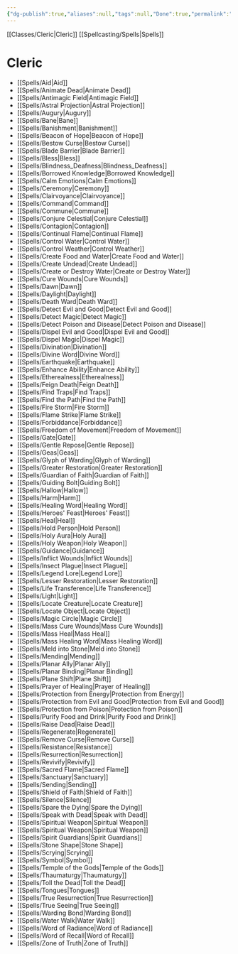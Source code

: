 ```yaml
---
{"dg-publish":true,"aliases":null,"tags":null,"Done":true,"permalink":"/classes/spelllists/cleric-spelllist/","dgHomeLink":false,"dgPassFrontmatter":true}
---
```


[[Classes/Cleric|Cleric]]
[[Spellcasting/Spells|Spells]]
# Cleric
- [[Spells/Aid|Aid]]
- [[Spells/Animate Dead|Animate Dead]]
- [[Spells/Antimagic Field|Antimagic Field]]
- [[Spells/Astral Projection|Astral Projection]]
- [[Spells/Augury|Augury]]
- [[Spells/Bane|Bane]]
- [[Spells/Banishment|Banishment]]
- [[Spells/Beacon of Hope|Beacon of Hope]]
- [[Spells/Bestow Curse|Bestow Curse]]
- [[Spells/Blade Barrier|Blade Barrier]]
- [[Spells/Bless|Bless]]
- [[Spells/Blindness_Deafness|Blindness_Deafness]]
- [[Spells/Borrowed Knowledge|Borrowed Knowledge]]
- [[Spells/Calm Emotions|Calm Emotions]]
- [[Spells/Ceremony|Ceremony]]
- [[Spells/Clairvoyance|Clairvoyance]]
- [[Spells/Command|Command]]
- [[Spells/Commune|Commune]]
- [[Spells/Conjure Celestial|Conjure Celestial]]
- [[Spells/Contagion|Contagion]]
- [[Spells/Continual Flame|Continual Flame]]
- [[Spells/Control Water|Control Water]]
- [[Spells/Control Weather|Control Weather]]
- [[Spells/Create Food and Water|Create Food and Water]]
- [[Spells/Create Undead|Create Undead]]
- [[Spells/Create or Destroy Water|Create or Destroy Water]]
- [[Spells/Cure Wounds|Cure Wounds]]
- [[Spells/Dawn|Dawn]]
- [[Spells/Daylight|Daylight]]
- [[Spells/Death Ward|Death Ward]]
- [[Spells/Detect Evil and Good|Detect Evil and Good]]
- [[Spells/Detect Magic|Detect Magic]]
- [[Spells/Detect Poison and Disease|Detect Poison and Disease]]
- [[Spells/Dispel Evil and Good|Dispel Evil and Good]]
- [[Spells/Dispel Magic|Dispel Magic]]
- [[Spells/Divination|Divination]]
- [[Spells/Divine Word|Divine Word]]
- [[Spells/Earthquake|Earthquake]]
- [[Spells/Enhance Ability|Enhance Ability]]
- [[Spells/Etherealness|Etherealness]]
- [[Spells/Feign Death|Feign Death]]
- [[Spells/Find Traps|Find Traps]]
- [[Spells/Find the Path|Find the Path]]
- [[Spells/Fire Storm|Fire Storm]]
- [[Spells/Flame Strike|Flame Strike]]
- [[Spells/Forbiddance|Forbiddance]]
- [[Spells/Freedom of Movement|Freedom of Movement]]
- [[Spells/Gate|Gate]]
- [[Spells/Gentle Repose|Gentle Repose]]
- [[Spells/Geas|Geas]]
- [[Spells/Glyph of Warding|Glyph of Warding]]
- [[Spells/Greater Restoration|Greater Restoration]]
- [[Spells/Guardian of Faith|Guardian of Faith]]
- [[Spells/Guiding Bolt|Guiding Bolt]]
- [[Spells/Hallow|Hallow]]
- [[Spells/Harm|Harm]]
- [[Spells/Healing Word|Healing Word]]
- [[Spells/Heroes' Feast|Heroes' Feast]]
- [[Spells/Heal|Heal]]
- [[Spells/Hold Person|Hold Person]]
- [[Spells/Holy Aura|Holy Aura]]
- [[Spells/Holy Weapon|Holy Weapon]]
- [[Spells/Guidance|Guidance]]
- [[Spells/Inflict Wounds|Inflict Wounds]]
- [[Spells/Insect Plague|Insect Plague]]
- [[Spells/Legend Lore|Legend Lore]]
- [[Spells/Lesser Restoration|Lesser Restoration]]
- [[Spells/Life Transference|Life Transference]]
- [[Spells/Light|Light]]
- [[Spells/Locate Creature|Locate Creature]]
- [[Spells/Locate Object|Locate Object]]
- [[Spells/Magic Circle|Magic Circle]]
- [[Spells/Mass Cure Wounds|Mass Cure Wounds]]
- [[Spells/Mass Heal|Mass Heal]]
- [[Spells/Mass Healing Word|Mass Healing Word]]
- [[Spells/Meld into Stone|Meld into Stone]]
- [[Spells/Mending|Mending]]
- [[Spells/Planar Ally|Planar Ally]]
- [[Spells/Planar Binding|Planar Binding]]
- [[Spells/Plane Shift|Plane Shift]]
- [[Spells/Prayer of Healing|Prayer of Healing]]
- [[Spells/Protection from Energy|Protection from Energy]]
- [[Spells/Protection from Evil and Good|Protection from Evil and Good]]
- [[Spells/Protection from Poison|Protection from Poison]]
- [[Spells/Purify Food and Drink|Purify Food and Drink]]
- [[Spells/Raise Dead|Raise Dead]]
- [[Spells/Regenerate|Regenerate]]
- [[Spells/Remove Curse|Remove Curse]]
- [[Spells/Resistance|Resistance]]
- [[Spells/Resurrection|Resurrection]]
- [[Spells/Revivify|Revivify]]
- [[Spells/Sacred Flame|Sacred Flame]]
- [[Spells/Sanctuary|Sanctuary]]
- [[Spells/Sending|Sending]]
- [[Spells/Shield of Faith|Shield of Faith]]
- [[Spells/Silence|Silence]]
- [[Spells/Spare the Dying|Spare the Dying]]
- [[Spells/Speak with Dead|Speak with Dead]]
- [[Spells/Spiritual Weapon|Spiritual Weapon]]
- [[Spells/Spiritual Weapon|Spiritual Weapon]]
- [[Spells/Spirit Guardians|Spirit Guardians]]
- [[Spells/Stone Shape|Stone Shape]]
- [[Spells/Scrying|Scrying]]
- [[Spells/Symbol|Symbol]]
- [[Spells/Temple of the Gods|Temple of the Gods]]
- [[Spells/Thaumaturgy|Thaumaturgy]]
- [[Spells/Toll the Dead|Toll the Dead]]
- [[Spells/Tongues|Tongues]]
- [[Spells/True Resurrection|True Resurrection]]
- [[Spells/True Seeing|True Seeing]]
- [[Spells/Warding Bond|Warding Bond]]
- [[Spells/Water Walk|Water Walk]]
- [[Spells/Word of Radiance|Word of Radiance]]
- [[Spells/Word of Recall|Word of Recall]]
- [[Spells/Zone of Truth|Zone of Truth]]
